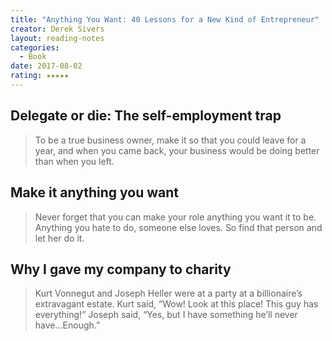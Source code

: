 ```yaml
---
title: "Anything You Want: 40 Lessons for a New Kind of Entrepreneur"
creator: Derek Sivers
layout: reading-notes
categories:
  - Book
date: 2017-08-02
rating: ★★★★★
---
```


## Delegate or die: The self-employment trap 
> To be a true business owner, make it so that you could leave for a year, and when you came back, your business would be doing better than when you left. 
 
## Make it anything you want 
> Never forget that you can make your role anything you want it to be. Anything you hate to do, someone else loves. So find that person and let her do it. 
 
## Why I gave my company to charity 
> Kurt Vonnegut and Joseph Heller were at a party at a billionaire’s extravagant estate. Kurt said, “Wow! Look at this place! This guy has everything!” Joseph said, “Yes, but I have something he’ll never have...Enough.” 